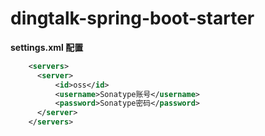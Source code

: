 # dingtalk-spring-boot-starter

**settings.xml 配置**
```xml
    <servers>
      <server>
          <id>oss</id>
          <username>Sonatype账号</username>
          <password>Sonatype密码</password>
      </server>
    </servers>
```